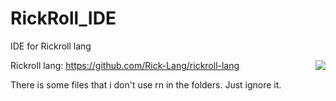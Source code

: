 # RickRoll_IDE
IDE for Rickroll lang

<img src="https://i.imgur.com/icr6IAs.jpg" align="right"/>

Rickroll lang: https://github.com/Rick-Lang/rickroll-lang


There is some files that i don't use rn in the folders. Just ignore it.
